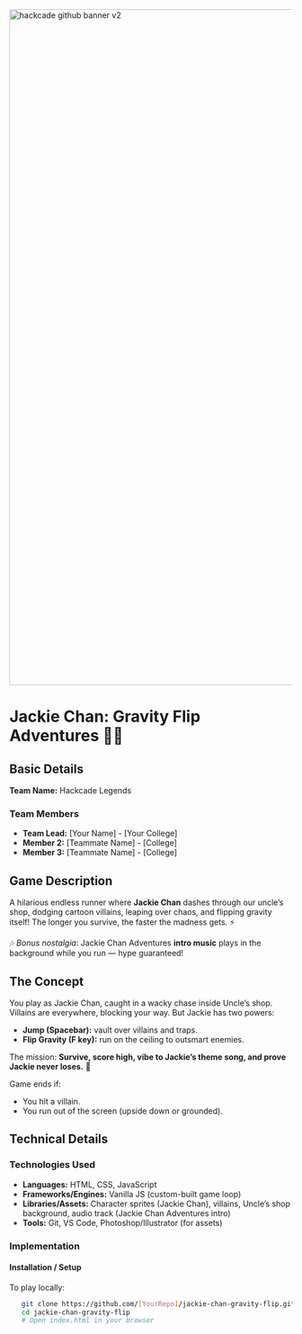 <img width="3188" height="1202" alt="hackcade github banner v2" src="https://github.com/user-attachments/assets/0c4c3dcb-c5f7-46e7-965d-e4571edb09e9" />

# Jackie Chan: Gravity Flip Adventures 🥋🌀

## Basic Details

**Team Name:** Hackcade Legends  

### Team Members
- **Team Lead:** [Your Name] - [Your College]
- **Member 2:** [Teammate Name] - [College]
- **Member 3:** [Teammate Name] - [College]

## Game Description
A hilarious endless runner where **Jackie Chan** dashes through our uncle’s shop, dodging cartoon villains, leaping over chaos, and flipping gravity itself! The longer you survive, the faster the madness gets. ⚡  

🎶 *Bonus nostalgia*: Jackie Chan Adventures **intro music** plays in the background while you run — hype guaranteed!  

## The Concept
You play as Jackie Chan, caught in a wacky chase inside Uncle’s shop. Villains are everywhere, blocking your way. But Jackie has two powers:  

- **Jump (Spacebar):** vault over villains and traps.  
- **Flip Gravity (F key):** run on the ceiling to outsmart enemies.  

The mission: **Survive, score high, vibe to Jackie’s theme song, and prove Jackie never loses.** 🐉  

Game ends if:  
- You hit a villain.  
- You run out of the screen (upside down or grounded).  

## Technical Details

### Technologies Used
- **Languages:** HTML, CSS, JavaScript  
- **Frameworks/Engines:** Vanilla JS (custom-built game loop)  
- **Libraries/Assets:** Character sprites (Jackie Chan), villains, Uncle’s shop background, audio track (Jackie Chan Adventures intro)  
- **Tools:** Git, VS Code, Photoshop/Illustrator (for assets)  

### Implementation

#### Installation / Setup
To play locally:

```bash
   git clone https://github.com/[YourRepo]/jackie-chan-gravity-flip.git
   cd jackie-chan-gravity-flip
   # Open index.html in your browser
